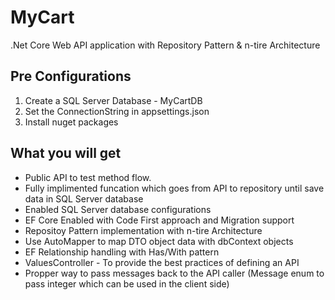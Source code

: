 # MyCart
.Net Core Web API application with Repository Pattern &amp; n-tire Architecture

## Pre Configurations

1. Create a SQL Server Database - MyCartDB
2. Set the ConnectionString in appsettings.json
3. Install nuget packages 

## What you will get

- Public API to test method flow. 
- Fully implimented funcation which goes from API to repository until save data in SQL Server database 
- Enabled SQL Server database configurations 
- EF Core Enabled with Code First approach and Migration support
- Repositoy Pattern implementation with n-tire Architecture 
- Use AutoMapper to map DTO object data with dbContext objects 
- EF Relationship handling with Has/With pattern 
- ValuesController - To provide the best practices of defining an API
- Propper way to pass messages back to the API caller (Message enum to pass integer which can be used in the client side)
